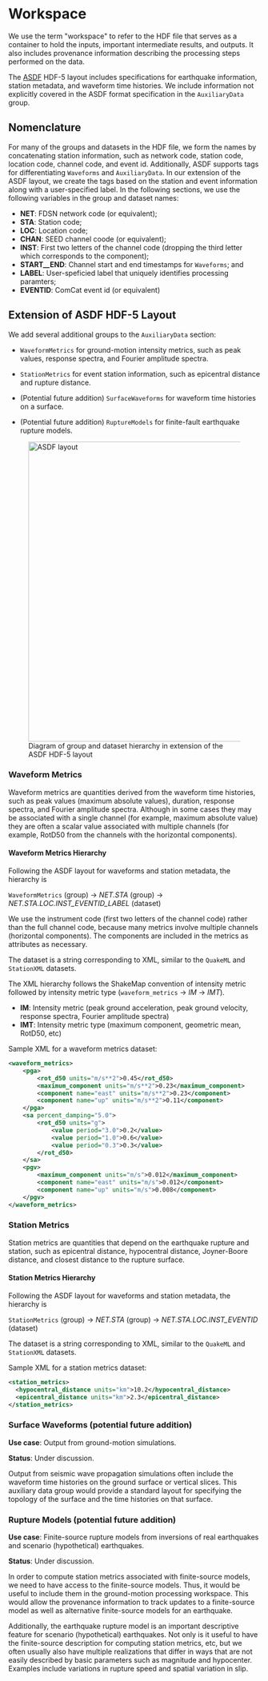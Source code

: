 # Workspace

We use the term "workspace" to refer to the HDF file that serves as a
container to hold the inputs, important intermediate results, and
outputs. It also includes provenance information describing the processing
steps performed on the data.

The [ASDF](https://academic.oup.com/gji/article/207/2/1003/2583765)
HDF-5 layout includes specifications for earthquake information,
station metadata, and waveform time histories. We include information
not explicitly covered in the ASDF format specification in the
`AuxiliaryData` group.

## Nomenclature

For many of the groups and datasets in the HDF file, we form the names
by concatenating station information, such as network code, station
code, location code, channel code, and event id. Additionally, ASDF
supports tags for differentiating `Waveforms` and `AuxiliaryData`. In
our extension of the ASDF layout, we create the tags based on the
station and event information along with a user-specified label. In
the following sections, we use the following variables in the group
and dataset names:

  * **NET**: FDSN network code (or equivalent);
  * **STA**: Station code;
  * **LOC**: Location code;
  * **CHAN**: SEED channel coode (or equivalent);
  * **INST**: First two letters of the channel code (dropping the third letter which corresponds to the component);
  * **START__END**: Channel start and end timestamps for `Waveforms`; and
  * **LABEL**: User-speficied label that uniquely identifies processing paramters;
  * **EVENTID**: ComCat event id (or equivalent)


## Extension of ASDF HDF-5 Layout

We add several additional groups to the `AuxiliaryData` section:

* `WaveformMetrics` for ground-motion intensity metrics, such as peak
values, response spectra, and Fourier amplitude spectra.

* `StationMetrics` for event station information, such as epicentral
distance and rupture distance.

* (Potential future addition) `SurfaceWaveforms` for waveform time histories
  on a surface.

* (Potential future addition) `RuptureModels` for finite-fault earthquake
  rupture models.


<figure>
  <img width="600px" src="figs/asdf_layout.png" alt="ASDF layout"/>
  <figcaption>Diagram of group and dataset hierarchy in extension of the
ASDF HDF-5 layout</figcaption>
</figure>


### Waveform Metrics

Waveform metrics are quantities derived from the waveform time
histories, such as peak values (maximum absolute values), duration,
response spectra, and Fourier amplitude spectra. Although in some
cases they may be associated with a single channel (for example,
maximum absolute value) they are often a scalar value associated with
multiple channels (for example, RotD50 from the channels with the
horizontal components).

#### Waveform Metrics Hierarchy

Following the ASDF layout for waveforms and station metadata, the
hierarchy is

`WaveformMetrics` (group) -> *NET.STA* (group)
-> *NET.STA.LOC.INST_EVENTID_LABEL* (dataset)

We use the instrument code (first two letters of the channel code)
rather than the full channel code, because many metrics involve
multiple channels (horizontal components). The components are included
in the metrics as attributes as necessary.

The dataset is a string corresponding to XML, similar to the `QuakeML`
and `StationXML` datasets.

The XML hierarchy follows the ShakeMap convention of intensity metric
followed by intensity metric type (`waveform_metrics` -> *IM* -> *IMT*).

  * **IM**: Intensity metric (peak ground acceleration, peak ground
velocity, response spectra, Fourier amplitude spectra)
  * **IMT**: Intensity metric type (maximum component, geometric mean,
RotD50, etc)

Sample XML for a waveform metrics dataset:
```xml
<waveform_metrics>
    <pga>
        <rot_d50 units="m/s**2">0.45</rot_d50>
        <maximum_component units="m/s**2">0.23</maximum_component>
        <component name="east" units="m/s**2">0.23</component>
        <component name="up" units="m/s**2">0.11</component>
    </pga>
    <sa percent_damping="5.0">
        <rot_d50 units="g">
	        <value period="3.0">0.2</value>
	        <value period="1.0">0.6</value>
	        <value period="0.3">0.3</value>
        </rot_d50>
    </sa>
    <pgv>
        <maximum_component units="m/s">0.012</maximum_component>
        <component name="east" units="m/s">0.012</component>
        <component name="up" units="m/s">0.008</component>
    </pgv>
</waveform_metrics>
```

### Station Metrics

Station metrics are quantities that depend on the earthquake rupture
and station, such as epicentral distance, hypocentral distance,
Joyner-Boore distance, and closest distance to the rupture surface.

#### Station Metrics Hierarchy

Following the ASDF layout for waveforms and station metadata, the
hierarchy is

`StationMetrics` (group) -> *NET.STA* (group)
-> *NET.STA.LOC.INST_EVENTID* (dataset)

The dataset is a string corresponding to XML, similar to the `QuakeML`
and `StationXML` datasets.

Sample XML for a station metrics dataset:
```xml
<station_metrics>
  <hypocentral_distance units="km">10.2</hypocentral_distance>
  <epicentral_distance units="km">2.3</epicentral_distance>
</station_metrics>
```

### Surface Waveforms (potential future addition)

**Use case**: Output from ground-motion simulations.

**Status**: Under discussion.

Output from seismic wave propagation simulations often include the
waveform time histories on the ground surface or vertical slices. This
auxiliary data group would provide a standard layout for specifying
the topology of the surface and the time histories on that surface.

### Rupture Models (potential future addition)

**Use case**: Finite-source rupture models from inversions of real
earthquakes and scenario (hypothetical) earthquakes.

**Status**: Under discussion.

In order to compute station metrics associated with finite-source
models, we need to have access to the finite-source models. Thus, it
would be useful to include them in the ground-motion processing
workspace. This would allow the provenance information to track
updates to a finite-source model as well as alternative finite-source
models for an earthquake.

Additionally, the earthquake rupture model is an important descriptive
feature for scenario (hypothetical) earthquakes. Not only is it useful
to have the finite-source description for computing station metrics,
etc, but we often usually also have multiple realizations that differ
in ways that are not easily described by basic parameters such as
magnitude and hypocenter. Examples include variations in rupture speed
and spatial variation in slip.
